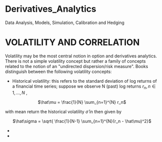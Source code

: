 # Derivatives_Analytics
Data Analysis, Models, Simulation, Calibration and Hedging


# VOLATILITY AND CORRELATION
Volatility may be the most central notion in option and derivatives analytics. There is not a simple volatility concept but rather a family of concepts related to the notion of an "undirected dispersion/risk measure". Books distinguish between the following volatility concepts:

* Historical volatility: this refers to the standard deviation of log returns of a financial time series; suppose we observe N (past) log returns $r_n , n \in{1,...,N}$ , 

<p align="center">$\hat\mu = \frac{1}{N} \sum_{n=1}^{N} r_n$</p>

with mean return the historical volatility $\hat\sigma$ in then given by 

<p align="center">$\hat\sigma = \sqrt{ \frac{1}{N-1} \sum_{n=1}^{N}(r_n - \hat\mu)^2}$</p>

* 
* 
